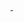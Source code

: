 <div>
<a href="https://github.com/ricardonunes-la">
<img height="180em" ![Anurag's GitHub stats](https://github-readme-stats.vercel.app/api?username=ricardonunes-la&show_icons=true&theme=transparent) />
<img height="180em" [![Top Langs](https://github-readme-stats.vercel.app/api/top-langs/?username=ricardonunes-la&layout=donut-vertical&show_icons=true&theme=transparent)](https://github.com/ricardonunes-la/github-readme-stats) />
</div>
